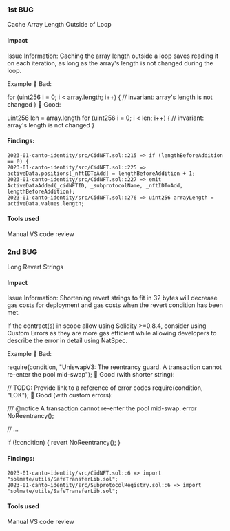 ### 1st BUG
Cache Array Length Outside of Loop

#### Impact
Issue Information: 
Caching the array length outside a loop saves reading it on each iteration, as long as the array's length is not changed during the loop.

Example
🤦 Bad:

for (uint256 i = 0; i < array.length; i++) {
    // invariant: array's length is not changed
}
🚀 Good:

uint256 len = array.length
for (uint256 i = 0; i < len; i++) {
    // invariant: array's length is not changed
}

#### Findings:
```
2023-01-canto-identity/src/CidNFT.sol::215 => if (lengthBeforeAddition == 0) {
2023-01-canto-identity/src/CidNFT.sol::225 => activeData.positions[_nftIDToAdd] = lengthBeforeAddition + 1;
2023-01-canto-identity/src/CidNFT.sol::227 => emit ActiveDataAdded(_cidNFTID, _subprotocolName, _nftIDToAdd, lengthBeforeAddition);
2023-01-canto-identity/src/CidNFT.sol::276 => uint256 arrayLength = activeData.values.length;
```
#### Tools used
Manual VS code review

### 2nd BUG
Long Revert Strings

#### Impact
Issue Information: 
Shortening revert strings to fit in 32 bytes will decrease gas costs for deployment and gas costs when the revert condition has been met.

If the contract(s) in scope allow using Solidity >=0.8.4, consider using Custom Errors as they are more gas efficient while allowing developers to describe the error in detail using NatSpec.

Example
🤦 Bad:

require(condition, "UniswapV3: The reentrancy guard. A transaction cannot re-enter the pool mid-swap");
🚀 Good (with shorter string):

// TODO: Provide link to a reference of error codes
require(condition, "LOK");
🚀 Good (with custom errors):

/// @notice A transaction cannot re-enter the pool mid-swap.
error NoReentrancy();

// ...

if (!condition) {
    revert NoReentrancy();
}

#### Findings:
```
2023-01-canto-identity/src/CidNFT.sol::6 => import "solmate/utils/SafeTransferLib.sol";
2023-01-canto-identity/src/SubprotocolRegistry.sol::6 => import "solmate/utils/SafeTransferLib.sol";
```
#### Tools used
Manual VS code review